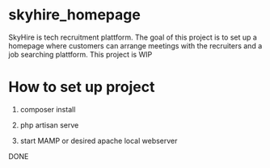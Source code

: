 # skyhire_homepage

SkyHire is tech recruitment plattform. The goal of this project is to set up a homepage where customers can arrange meetings with the recruiters and a job searching plattform. This project is WIP

# How to set up project

1. composer install

2. php artisan serve

3. start MAMP or desired apache local webserver

DONE
